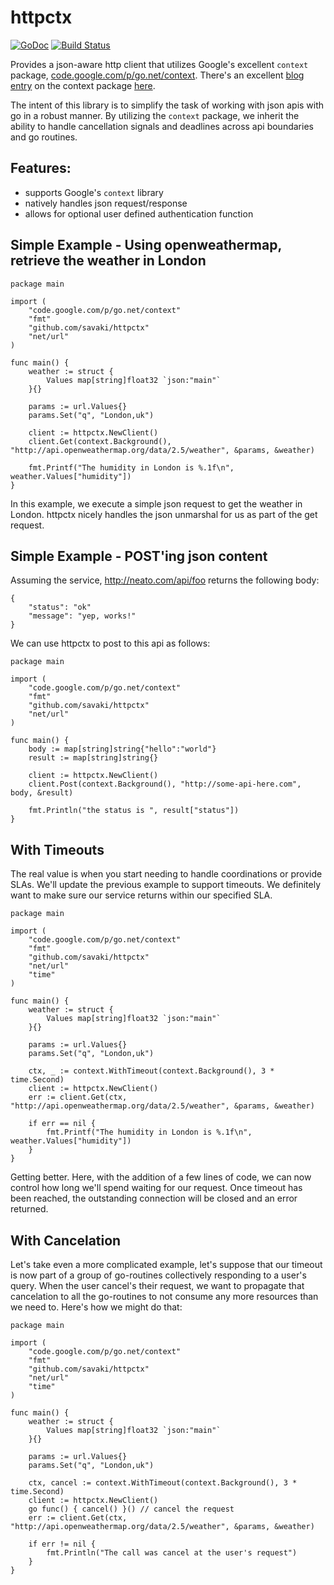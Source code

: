 httpctx
=======

[![GoDoc](https://godoc.org/github.com/savaki/httpctx?status.svg)](https://godoc.org/github.com/savaki/httpctx) [![Build Status](https://snap-ci.com/savaki/httpctx/branch/master/build_image)](https://snap-ci.com/savaki/httpctx/branch/master)

Provides a json-aware http client that utilizes Google's excellent ```context``` package, [code.google.com/p/go.net/context](http://code.google.com/p/go.net/context).  There's an excellent [blog entry](http://blog.golang.org/context) on the context package [here](http://blog.golang.org/context).

The intent of this library is to simplify the task of working with json apis with go in a robust manner.  By utilizing the ```context``` package, we inherit the ability to handle cancellation signals and deadlines across api boundaries and go routines.

## Features:

* supports Google's ```context``` library
* natively handles json request/response
* allows for optional user defined authentication function

## Simple Example - Using openweathermap, retrieve the weather in London

```
package main

import (
	"code.google.com/p/go.net/context"
	"fmt"
	"github.com/savaki/httpctx"
	"net/url"
)

func main() {
	weather := struct {
		Values map[string]float32 `json:"main"`
	}{}

	params := url.Values{}
	params.Set("q", "London,uk")

	client := httpctx.NewClient()
	client.Get(context.Background(), "http://api.openweathermap.org/data/2.5/weather", &params, &weather)
	
	fmt.Printf("The humidity in London is %.1f\n", weather.Values["humidity"])
}
```

In this example, we execute a simple json request to get the weather in London.  httpctx nicely handles the json unmarshal for us as part of the get request. 

## Simple Example - POST'ing json content

Assuming the service, http://neato.com/api/foo returns the following body:

```
{
	"status": "ok"
	"message": "yep, works!"}
```

We can use httpctx to post to this api as follows:

```
package main

import (
	"code.google.com/p/go.net/context"
	"fmt"
	"github.com/savaki/httpctx"
	"net/url"
)

func main() {
	body := map[string]string{"hello":"world"}
	result := map[string]string{}

	client := httpctx.NewClient()
	client.Post(context.Background(), "http://some-api-here.com", body, &result)	
	fmt.Println("the status is ", result["status"])}
```

## With Timeouts

The real value is when you start needing to handle coordinations or provide SLAs.  We'll update the previous example to support timeouts.  We definitely want to make sure our service returns within our specified SLA.

```
package main

import (
	"code.google.com/p/go.net/context"
	"fmt"
	"github.com/savaki/httpctx"
	"net/url"
	"time"
)

func main() {
	weather := struct {
		Values map[string]float32 `json:"main"`
	}{}

	params := url.Values{}
	params.Set("q", "London,uk")

	ctx, _ := context.WithTimeout(context.Background(), 3 * time.Second)
	client := httpctx.NewClient()
	err := client.Get(ctx, "http://api.openweathermap.org/data/2.5/weather", &params, &weather)
	
	if err == nil {
		fmt.Printf("The humidity in London is %.1f\n", weather.Values["humidity"])
	}
}
```

Getting better.  Here, with the addition of a few lines of code, we can now control how long we'll spend waiting for our request.  Once timeout has been reached, the outstanding connection will be closed and an error returned.

## With Cancelation

Let's take even a more complicated example, let's suppose that our timeout is now part of a group of go-routines collectively responding to a user's query.  When the user cancel's their request, we want to propagate that cancelation to all the go-routines to not consume any more resources than we need to.  Here's how we might do that:

```
package main

import (
	"code.google.com/p/go.net/context"
	"fmt"
	"github.com/savaki/httpctx"
	"net/url"
	"time"
)

func main() {
	weather := struct {
		Values map[string]float32 `json:"main"`
	}{}

	params := url.Values{}
	params.Set("q", "London,uk")

	ctx, cancel := context.WithTimeout(context.Background(), 3 * time.Second)
	client := httpctx.NewClient()
	go func() { cancel() }() // cancel the request
	err := client.Get(ctx, "http://api.openweathermap.org/data/2.5/weather", &params, &weather)
	
	if err != nil {
		fmt.Println("The call was cancel at the user's request")
	}
}
```

